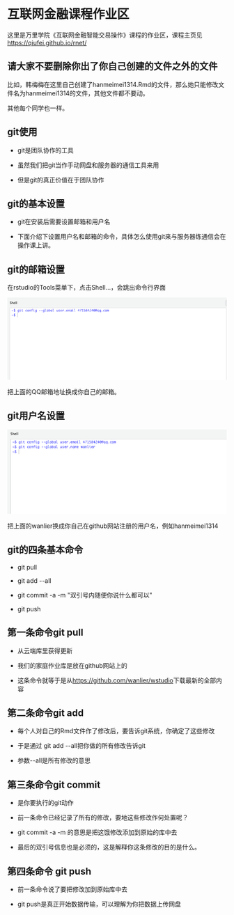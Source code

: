 # 互联网金融课程作业区

这里是万里学院《互联网金融智能交易操作》课程的作业区，课程主页见<https://qiufei.github.io/rnet/>



## 请大家不要删除你出了你自己创建的文件之外的文件


比如，韩梅梅在这里自己创建了hanmeimei1314.Rmd的文件，那么她只能修改文件名为hanmeimei1314的文件，其他文件都不要动。

其他每个同学也一样。


## git使用

* git是团队协作的工具

* 虽然我们把git当作手动网盘和服务器的通信工具来用

* 但是git的真正价值在于团队协作

## git的基本设置

* git在安装后需要设置邮箱和用户名

* 下面介绍下设置用户名和邮箱的命令，具体怎么使用git来与服务器练通信会在操作课上讲。

## git的邮箱设置

在rstudio的Tools菜单下，点击Shell...，会跳出命令行界面

![email](./pic/05-git-email.png)

把上面的QQ邮箱地址换成你自己的邮箱。

## git用户名设置

![user](./pic/05-git-user.png)

把上面的wanlier换成你自己在github网站注册的用户名，例如hanmeimei1314


## git的四条基本命令

* git pull

* git add --all

* git commit -a -m "双引号内随便你说什么都可以"

* git push

## 第一条命令git pull

* 从云端库里获得更新

* 我们的家庭作业库是放在github网站上的

* 这条命令就等于是从<https://github.com/wanlier/wstudio>下载最新的全部内容

## 第二条命令git add

* 每个人对自己的Rmd文件作了修改后，要告诉git系统，你确定了这些修改

* 于是通过 git add --all把你做的所有修改告诉git

* 参数--all是所有修改的意思

## 第三条命令git commit

* 是你要执行的git动作

* 前一条命令已经记录了所有的修改，要地这些修改作何处置呢？

* git commit -a -m 的意思是把这饿修改添加到原始的库中去

* 最后的双引号信息也是必须的，这是解释你这条修改的目的是什么。

## 第四条命令 git push

* 前一条命令说了要把修改加到原始库中去

* git push是真正开始数据传输，可以理解为你把数据上传网盘
